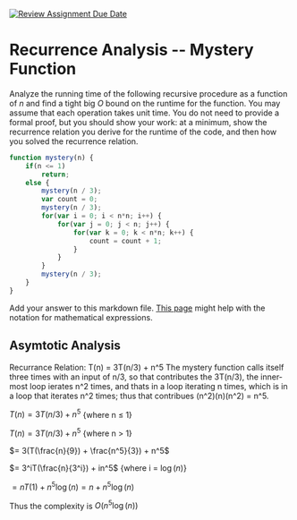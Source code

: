 [![Review Assignment Due Date](https://classroom.github.com/assets/deadline-readme-button-24ddc0f5d75046c5622901739e7c5dd533143b0c8e959d652212380cedb1ea36.svg)](https://classroom.github.com/a/OlW38W4k)
# Recurrence Analysis -- Mystery Function

Analyze the running time of the following recursive procedure as a function of
$n$ and find a tight big $O$ bound on the runtime for the function. You may
assume that each operation takes unit time. You do not need to provide a formal
proof, but you should show your work: at a minimum, show the recurrence relation
you derive for the runtime of the code, and then how you solved the recurrence
relation.

```javascript
function mystery(n) {
    if(n <= 1)
        return;
    else {
        mystery(n / 3);
        var count = 0;
        mystery(n / 3);
        for(var i = 0; i < n*n; i++) {
            for(var j = 0; j < n; j++) {
                for(var k = 0; k < n*n; k++) {
                    count = count + 1;
                }
            }
        }
        mystery(n / 3);
    }
}
```

Add your answer to this markdown file. [This
page](https://docs.github.com/en/get-started/writing-on-github/working-with-advanced-formatting/writing-mathematical-expressions)
might help with the notation for mathematical expressions.

## Asymtotic Analysis
Recurrance Relation: T(n) = 3T(n/3) + n^5
The mystery function calls itself three times with an input of n/3, so that contributes the 3T(n/3), the inner-most loop ierates n^2 times, and thats in a loop iterating n times, which is in a loop that iterates n^2 times; thus that contribues (n^2)(n)(n^2) = n^5.

$T(n) = 3T(n/3) + n^5$    {where n $\le$ 1}

$T(n) = 3T(n/3) + n^5$    {where n > 1}

$= 3(T(\frac{n}{9}) + \frac{n^5}{3}) + n^5$

$= 3^iT(\frac{n}{3^i}) + in^5$    {where i = $\log(n)$}

$= nT(1) + n^5\log(n) = n + n^5\log(n)$

Thus the complexity is $O(n^5\log(n))$
